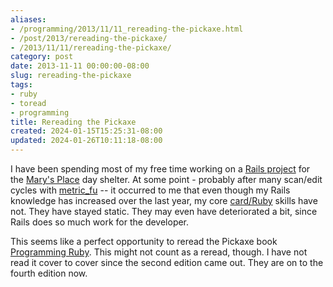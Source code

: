 ```yaml
---
aliases:
- /programming/2013/11/11_rereading-the-pickaxe.html
- /post/2013/rereading-the-pickaxe/
- /2013/11/11/rereading-the-pickaxe/
category: post
date: 2013-11-11 00:00:00-08:00
slug: rereading-the-pickaxe
tags:
- ruby
- toread
- programming
title: Rereading the Pickaxe
created: 2024-01-15T15:25:31-08:00
updated: 2024-01-26T10:11:18-08:00
---
```


I have been spending most of my free time working on a [Rails project](https://github.com/brianwisti/marysplace-rails) for the [Mary's Place](http://www.marysplaceseattle.org/) day shelter. At some point - probably after many scan/edit cycles with [metric_fu](https://github.com/metricfu/metric_fu) -- it occurred to me that even though my Rails knowledge has increased over the last year, my core [card/Ruby](../../../card/Ruby.md) skills have not. They have stayed static. They may even have deteriorated a bit, since Rails does so much work for the developer.

This seems like a perfect opportunity to reread the Pickaxe book [Programming Ruby](http://pragprog.com/book/ruby4/programming-ruby-1-9-2-0). This might not count as a reread, though. I have not read it cover to cover since the second edition came out. They are on to the fourth edition now.
